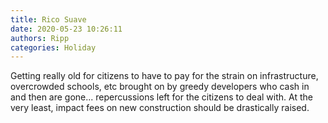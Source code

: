 ```yaml
---
title: Rico Suave
date: 2020-05-23 10:26:11
authors: Ripp
categories: Holiday
---
```


 Getting really old for citizens to have to pay for the strain on infrastructure, overcrowded schools, etc brought on by greedy developers who cash in and then are gone... repercussions left for the citizens to deal with.  At the very least, impact fees on new construction should be drastically raised.
